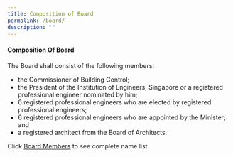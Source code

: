 ```yaml
---
title: Composition of Board
permalink: /board/
description: ""
---
```

#### Composition Of Board

The Board shall consist of the following members:  
  
* the Commissioner of Building Control;
* the President of the Institution of Engineers, Singapore or a registered professional engineer nominated by him;
* 6 registered professional engineers who are elected by registered professional engineers;
* 6 registered professional engineers who are appointed by the Minister; and
* a registered architect from the Board of Architects.

Click [Board Members](https://staging.d1le8zwfdek8v1.amplifyapp.com/boardmembers/) to see complete name list.